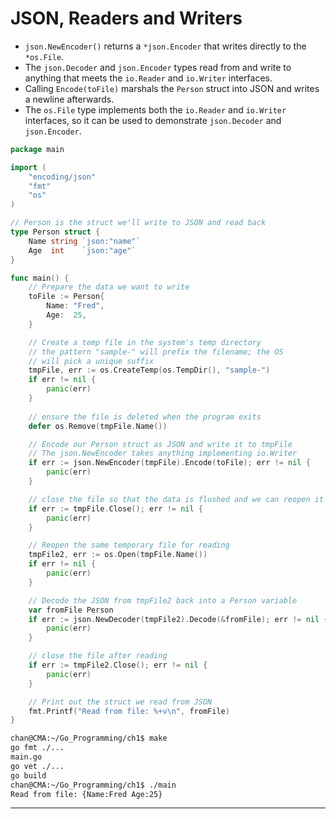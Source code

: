# JSON, Readers and Writers

- `json.NewEncoder()` returns a `*json.Encoder` that writes directly to the `*os.File`.
- The `json.Decoder` and `json.Encoder` types read from and write to anything that meets the `io.Reader` and `io.Writer` interfaces.
- Calling `Encode(toFile)` marshals the `Person` struct into JSON and writes a newline afterwards.
- The `os.File` type implements both the `io.Reader` and `io.Writer` interfaces, so it can be used to demonstrate `json.Decoder` and `json.Encoder`.

```go
package main

import (
	"encoding/json"
	"fmt"
	"os"
)

// Person is the struct we'll write to JSON and read back
type Person struct {
	Name string `json:"name"`
	Age  int    `json:"age"`
}

func main() {
	// Prepare the data we want to write
	toFile := Person{
		Name: "Fred",
		Age:  25,
	}

	// Create a temp file in the system's temp directory
	// the pattern "sample-" will prefix the filename; the OS
	// will pick a unique suffix
	tmpFile, err := os.CreateTemp(os.TempDir(), "sample-")
	if err != nil {
		panic(err)
	}
      
	// ensure the file is deleted when the program exits
	defer os.Remove(tmpFile.Name())

	// Encode our Person struct as JSON and write it to tmpFile
	// The json.NewEncoder takes anything implementing io.Writer
	if err := json.NewEncoder(tmpFile).Encode(toFile); err != nil {
		panic(err)
	}

	// close the file so that the data is flushed and we can reopen it
	if err := tmpFile.Close(); err != nil {
		panic(err)
	}

	// Reopen the same temporary file for reading
	tmpFile2, err := os.Open(tmpFile.Name())
	if err != nil {
		panic(err)
	}

	// Decode the JSON from tmpFile2 back into a Person variable
	var fromFile Person
	if err := json.NewDecoder(tmpFile2).Decode(&fromFile); err != nil {
		panic(err)
	}

	// close the file after reading
	if err := tmpFile2.Close(); err != nil {
		panic(err)
	}

	// Print out the struct we read from JSON
	fmt.Printf("Read from file: %+v\n", fromFile)
}
```

```sh
chan@CMA:~/Go_Programming/ch1$ make
go fmt ./...
main.go
go vet ./...
go build
chan@CMA:~/Go_Programming/ch1$ ./main
Read from file: {Name:Fred Age:25}
```

---

